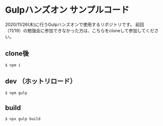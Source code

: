 # Gulpハンズオン サンプルコード

2020/11/26(木)に行うGulpハンズオンで使用するリポジトリです。
前回（11/19）の勉強会に参加できなかった方は、こちらをcloneして参加してください。

## clone後
```
$ npm i
```

## dev （ホットリロード）
```
$ npm gulp
```

## build
```
$ npx gulp build
```
